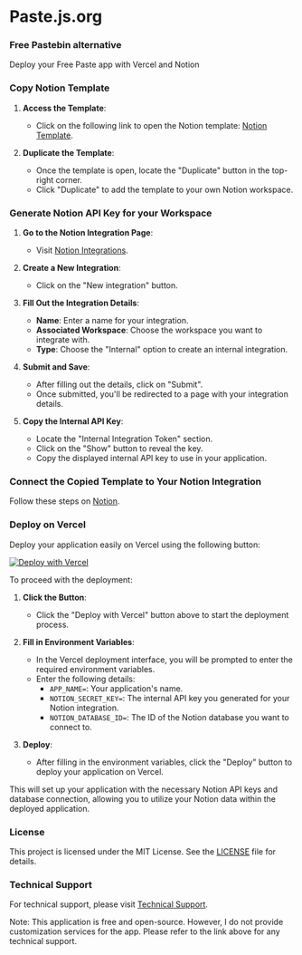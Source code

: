 # Paste.js.org
### Free Pastebin alternative

Deploy your Free Paste app with Vercel and Notion

### Copy Notion Template

1. **Access the Template**:
   - Click on the following link to open the Notion template: [Notion Template](https://pastejs.notion.site/6ec5ed3e60424373ab15d7a422caff41?v=4dd16f12cfc941f4b0c6a791c6391267&pvs=73).

2. **Duplicate the Template**:
   - Once the template is open, locate the "Duplicate" button in the top-right corner.
   - Click "Duplicate" to add the template to your own Notion workspace.

### Generate Notion API Key for your Workspace

1. **Go to the Notion Integration Page**: 
   - Visit [Notion Integrations](https://www.notion.so/my-integrations).

2. **Create a New Integration**:
   - Click on the "New integration" button.

3. **Fill Out the Integration Details**:
   - **Name**: Enter a name for your integration.
   - **Associated Workspace**: Choose the workspace you want to integrate with.
   - **Type**: Choose the "Internal" option to create an internal integration.

4. **Submit and Save**:
   - After filling out the details, click on "Submit".
   - Once submitted, you'll be redirected to a page with your integration details.

5. **Copy the Internal API Key**:
   - Locate the "Internal Integration Token" section.
   - Click on the "Show" button to reveal the key.
   - Copy the displayed internal API key to use in your application.
  
### Connect the Copied Template to Your Notion Integration

Follow these steps on [Notion](https://www.notion.so/help/add-and-manage-connections-with-the-api).

### Deploy on Vercel

Deploy your application easily on Vercel using the following button:

[![Deploy with Vercel](https://vercel.com/button)](https://vercel.com/new/clone?repository-url=https%3A%2F%2Fgithub.com%2Fwillyarisky%2FPaste&env=APP_NAME,NOTION_SECRET_KEY,NOTION_DATABASE_ID&envDescription=Notion%20API%20Keys%20needed&project-name=paste-pt&repository-name=Paste.pt)

To proceed with the deployment:

1. **Click the Button**: 
   - Click the "Deploy with Vercel" button above to start the deployment process.

2. **Fill in Environment Variables**:
   - In the Vercel deployment interface, you will be prompted to enter the required environment variables.
   - Enter the following details:
     - `APP_NAME=`: Your application's name.
     - `NOTION_SECRET_KEY=`: The internal API key you generated for your Notion integration.
     - `NOTION_DATABASE_ID=`: The ID of the Notion database you want to connect to.

3. **Deploy**:
   - After filling in the environment variables, click the "Deploy" button to deploy your application on Vercel.

This will set up your application with the necessary Notion API keys and database connection, allowing you to utilize your Notion data within the deployed application.

### License

This project is licensed under the MIT License. See the [LICENSE](LICENSE.md) file for details.

### Technical Support

For technical support, please visit [Technical Support](https://buy.stripe.com/fZe6ru8AT9PefoAbII).

Note: This application is free and open-source. However, I do not provide customization services for the app. Please refer to the link above for any technical support.
